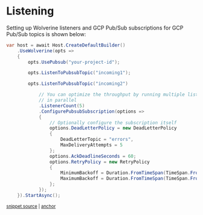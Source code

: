 # Listening

Setting up Wolverine listeners and GCP Pub/Sub subscriptions for GCP Pub/Sub topics is shown below:

<!-- snippet: sample_listen_to_pubsub_topic -->
<a id='snippet-sample_listen_to_pubsub_topic'></a>
```cs
var host = await Host.CreateDefaultBuilder()
    .UseWolverine(opts =>
    {
        opts.UsePubsub("your-project-id");

        opts.ListenToPubsubTopic("incoming1");

        opts.ListenToPubsubTopic("incoming2")

            // You can optimize the throughput by running multiple listeners
            // in parallel
            .ListenerCount(5)
            .ConfigurePubsubSubscription(options =>
            {
                // Optionally configure the subscription itself
                options.DeadLetterPolicy = new DeadLetterPolicy
                {
                    DeadLetterTopic = "errors",
                    MaxDeliveryAttempts = 5
                };
                options.AckDeadlineSeconds = 60;
                options.RetryPolicy = new RetryPolicy
                {
                    MinimumBackoff = Duration.FromTimeSpan(TimeSpan.FromSeconds(1)),
                    MaximumBackoff = Duration.FromTimeSpan(TimeSpan.FromSeconds(10))
                };
            });
    }).StartAsync();
```
<sup><a href='https://github.com/JasperFx/wolverine/blob/main/src/Transports/GCP/Wolverine.Pubsub.Tests/DocumentationSamples.cs#L67-L98' title='Snippet source file'>snippet source</a> | <a href='#snippet-sample_listen_to_pubsub_topic' title='Start of snippet'>anchor</a></sup>
<!-- endSnippet -->
